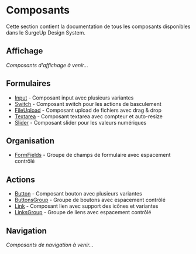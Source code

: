 # Composants

Cette section contient la documentation de tous les composants disponibles dans le SurgeUp Design System.

## Affichage

*Composants d'affichage à venir...*

## Formulaires

- [Input](/components/input) - Composant input avec plusieurs variantes
- [Switch](/components/switch) - Composant switch pour les actions de basculement
- [FileUpload](/components/fileupload) - Composant upload de fichiers avec drag & drop
- [Textarea](/components/textarea) - Composant textarea avec compteur et auto-resize
- [Slider](/components/slider) - Composant slider pour les valeurs numériques

## Organisation

- [FormFields](/components/formfields) - Groupe de champs de formulaire avec espacement contrôlé

## Actions

- [Button](/components/button) - Composant bouton avec plusieurs variantes
- [ButtonsGroup](/components/buttonsgroup) - Groupe de boutons avec espacement contrôlé
- [Link](/components/link) - Composant lien avec support des icônes et variantes
- [LinksGroup](/components/linksgroup) - Groupe de liens avec espacement contrôlé

## Navigation

*Composants de navigation à venir...*